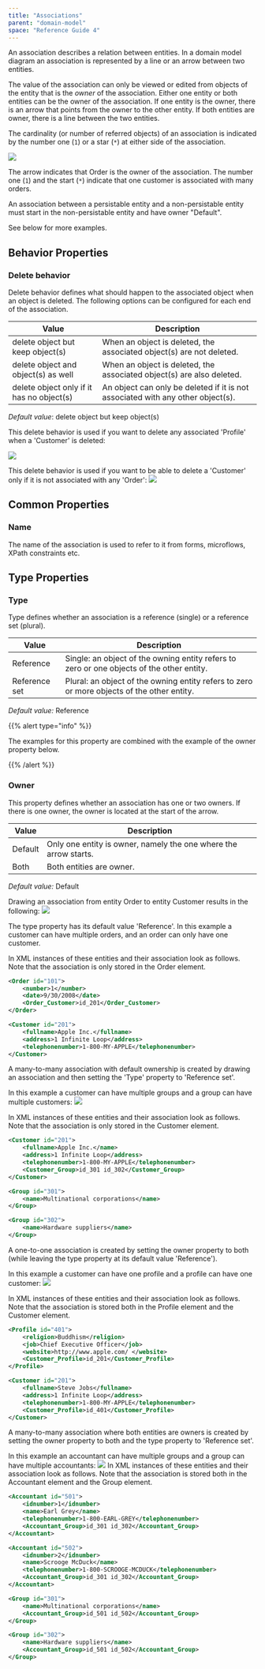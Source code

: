 ```yaml
---
title: "Associations"
parent: "domain-model"
space: "Reference Guide 4"
---
```

An association describes a relation between entities. In a domain model diagram an association is represented by a line or an arrow between two entities.

The value of the association can only be viewed or edited from objects of the entity that is the _owner_ of the association. Either one entity or both entities can be the owner of the association. If one entity is the owner, there is an arrow that points from the owner to the other entity. If both entities are owner, there is a line between the two entities.

The cardinality (or number of referred objects) of an association is indicated by the number one (`1`) or a star (`*`) at either side of the association.

![](attachments/819203/918217.png)

The arrow indicates that Order is the owner of the association. The number one (`1`) and the start (`*`) indicate that one customer is associated with many orders.

An association between a persistable entity and a non-persistable entity must start in the non-persistable entity and have owner "Default".

See below for more examples.

## Behavior Properties

### Delete behavior

Delete behavior defines what should happen to the associated object when an object is deleted. The following options can be configured for each end of the association.

| Value | Description |
| --- | --- |
| delete <name of entity> object but keep <name of other entity> object(s) | When an object is deleted, the associated object(s) are not deleted. |
| delete <name of entity> object and <name of other entity> object(s) as well | When an object is deleted, the associated object(s) are also deleted. |
| delete <name of entity> object only if it has no <name of other entity> object(s) | An object can only be deleted if it is not associated with any other object(s). |

_Default value_: delete <name of entity> object but keep <name of other entity> object(s)

This delete behavior is used if you want to delete any associated 'Profile' when a 'Customer' is deleted:

![](attachments/819203/918143.png)

This delete behavior is used if you want to be able to delete a 'Customer' only if it is not associated with any 'Order':
![](attachments/819203/918146.png)

## Common Properties

### Name

The name of the association is used to refer to it from forms, microflows, XPath constraints etc.

## Type Properties

### Type

Type defines whether an association is a reference (single) or a reference set (plural).

| Value | Description |
| --- | --- |
| Reference | Single: an object of the owning entity refers to zero or one objects of the other entity. |
| Reference set | Plural: an object of the owning entity refers to zero or more objects of the other entity. |

_Default value:_ Reference

{{% alert type="info" %}}

The examples for this property are combined with the example of the owner property below.

{{% /alert %}}

### Owner

This property defines whether an association has one or two owners. If there is one owner, the owner is located at the start of the arrow.

| Value | Description |
| --- | --- |
| Default | Only one entity is owner, namely the one where the arrow starts. |
| Both | Both entities are owner. |

_Default value:_ Default

Drawing an association from entity Order to entity Customer results in the following:
![](attachments/819203/918217.png)

The type property has its default value 'Reference'. In this example a customer can have multiple orders, and an order can only have one customer.

In XML instances of these entities and their association look as follows. Note that the association is only stored in the Order element.

```xml
<Order id="101">
	<number>1</number>
	<date>9/30/2008</date>
	<Order_Customer>id_201</Order_Customer>
</Order>

<Customer id="201">
	<fullname>Apple Inc.</fullname>
	<address>1 Infinite Loop</address>
	<telephonenumber>1-800-MY-APPLE</telephonenumber>
</Customer>

```

A many-to-many association with default ownership is created by drawing an association and then setting the 'Type' property to 'Reference set'.

In this example a customer can have multiple groups and a group can have multiple customers:
![](attachments/819203/918127.png)

In XML instances of these entities and their association look as follows. Note that the association is only stored in the Customer element.

```xml
<Customer id="201">
	<fullname>Apple Inc.</name>
	<address>1 Infinite Loop</address>
	<telephonenumber>1-800-MY-APPLE</telephonenumber>
	<Customer_Group>id_301 id_302</Customer_Group>
</Customer>

<Group id="301">
	<name>Multinational corporations</name>
</Group>

<Group id="302">
	<name>Hardware suppliers</name>
</Group>

```

A one-to-one association is created by setting the owner property to both (while leaving the type property at its default value 'Reference').

In this example a customer can have one profile and a profile can have one customer:
![](attachments/819203/918128.png)

In XML instances of these entities and their association look as follows. Note that the association is stored both in the Profile element and the Customer element.

```xml
<Profile id="401">
	<religion>Buddhism</religion>
	<job>Chief Executive Officer</job>
	<website>http://www.apple.com/ </website>
	<Customer_Profile>id_201</Customer_Profile>
</Profile>

<Customer id="201">
	<fullname>Steve Jobs</fullname>
	<address>1 Infinite Loop</address>
	<telephonenumber>1-800-MY-APPLE</telephonenumber>
	<Customer_Profile>id_401</Customer_Profile>
</Customer>

```

A many-to-many association where both entities are owners is created by setting the owner property to both and the type property to 'Reference set'.

In this example an accountant can have multiple groups and a group can have multiple accountants:
![](attachments/819203/918125.png)
In XML instances of these entities and their association look as follows. Note that the association is stored both in the Accountant element and the Group element.

```xml
<Accountant id="501">
	<idnumber>1</idnumber>
	<name>Earl Grey</name>
	<telephonenumber>1-800-EARL-GREY</telephonenumber>
	<Accountant_Group>id_301 id_302</Accountant_Group>
</Accountant>

<Accountant id="502">
	<idnumber>2</idnumber>
	<name>Scrooge McDuck</name>
	<telephonenumber>1-800-SCROOGE-MCDUCK</telephonenumber>
	<Accountant_Group>id_301 id_302</Accountant_Group>
</Accountant>

<Group id="301">
	<name>Multinational corporations</name>
	<Accountant_Group>id_501 id_502</Accountant_Group>
</Group>

<Group id="302">
	<name>Hardware suppliers</name>
	<Accountant_Group>id_501 id_502</Accountant_Group>
</Group>

```


